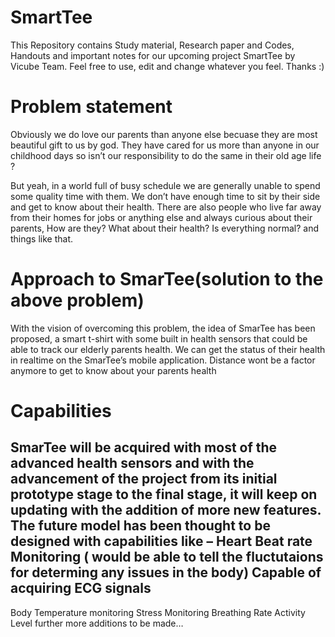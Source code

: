 # SmartTee
This Repository contains Study material, Research paper and Codes, Handouts and important notes for our upcoming project SmartTee by Vicube Team. Feel free to use, edit and change whatever you feel. Thanks :)

# Problem statement

Obviously we do love our parents than anyone else becuase they are most beautiful gift to us by god. They have cared for us more than anyone in our childhood days so isn’t our responsibility to do the same in their old age life ? 

But yeah, in a world full of busy schedule we are generally unable to spend some quality time with them. We don’t have enough time to sit by their side and get to know about their health. There are also people who live far away from their homes for jobs or anything else and always curious about their parents, How are they? What about their health? Is everything normal? and things like that.

# Approach to SmarTee(solution to the above problem)
With the vision of overcoming this problem, the idea of SmarTee has been proposed, a smart t-shirt with some built in health sensors that could be able to track our elderly parents health. We can get the status of their health in realtime on the SmarTee’s mobile application. Distance wont be a factor anymore to get to know about your parents health

# Capabilities

SmarTee will be acquired with most of the advanced health sensors and with the advancement of the  project from its initial prototype stage to the final stage, it will keep on updating with the addition of more new features.
The future model has been thought to be designed with capabilities like –
Heart Beat rate Monitoring ( would be able to tell the fluctutaions for determing any issues in the body)
Capable of acquiring ECG signals 
 -
Body Temperature monitoring
Stress Monitoring
Breathing Rate
Activity Level
further more additions to be made…
